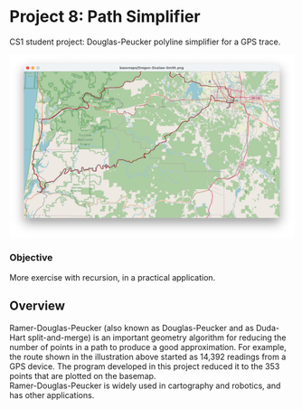 # Project 8: Path Simplifier
CS1 student project:  Douglas-Peucker polyline
simplifier for a GPS trace.

![Smith River loop, reduced from 14392 points to 353 points](
docs/img/SmithLoop-550x350.png
)

### Objective

More exercise with recursion, in a practical application. 

## Overview

Ramer-Douglas-Peucker (also known as
Douglas-Peucker and as Duda-Hart split-and-merge)
is an important geometry algorithm for reducing the number of points 
in a path to produce a good approximation. For example,
the route shown in the illustration above started as 14,392 readings 
from a GPS device.  The program developed in this project reduced 
it to 
the 353 points that are plotted on the basemap.  
Ramer-Douglas-Peucker is widely used in cartography and robotics, 
and has other applications. 

